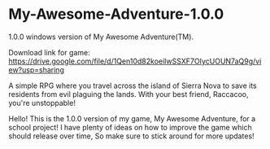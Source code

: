 # My-Awesome-Adventure-1.0.0
1.0.0 windows version of My Awesome Adventure(TM).

Download link for game: https://drive.google.com/file/d/1Qen10d82koeiIwSSXF7OIycUOUN7aQ9g/view?usp=sharing

A simple RPG where you travel across the island of Sierra Nova to save its residents from evil plaguing the lands. With your best friend, Raccacoo, you're unstoppable!

Hello! This is the 1.0.0 version of my game, My Awesome Adventure, for a school project! I have plenty of ideas on how to improve the game which should release over time, So make sure to stick around for more updates!
